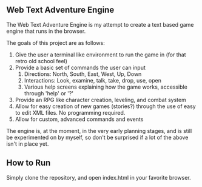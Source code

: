 Web Text Adventure Engine
---------

The Web Text Adventure Engine is my attempt to create a text based game engine that runs in the browser.

The goals of this project are as follows:

1. Give the user a terminal like environment to run the game in (for that retro old school feel)
2. Provide a basic set of commands the user can input
    1. Directions: North, South, East, West, Up, Down
    2. Interactions: Look, examine, talk, take, drop, use, open
    3. Various help screens explaining how the game works, accessible through 'help' or '?'
4. Provide an RPG like character creation, leveling, and combat system
5. Allow for easy creation of new games (stories?) through the use of easy to edit XML files. No programming required.
6. Allow for custom, advanced commands and events

The engine is, at the moment, in the very early planning stages, and is still be experimented on by myself, so don't be
surprised if a lot of the above isn't in place yet.

How to Run
-------

Simply clone the repository, and open index.html in your favorite browser.
